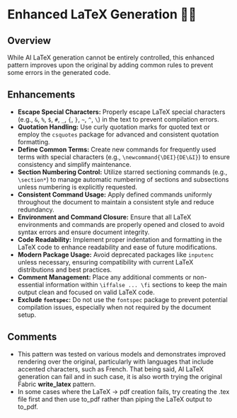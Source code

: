 # Enhanced LaTeX Generation 📄✨

## Overview

While AI LaTeX generation cannot be entirely controlled, this enhanced pattern improves upon the original by adding common rules to prevent some errors in the generated code.

## Enhancements

- **Escape Special Characters:** Properly escape LaTeX special characters (e.g., `&`, `%`, `$`, `#`, `_`, `{`, `}`, `~`, `^`, `\`) in the text to prevent compilation errors.
- **Quotation Handling:** Use curly quotation marks for quoted text or employ the `csquotes` package for advanced and consistent quotation formatting.
- **Define Common Terms:** Create new commands for frequently used terms with special characters (e.g., `\newcommand{\DEI}{DE\&I}`) to ensure consistency and simplify maintenance.
- **Section Numbering Control:** Utilize starred sectioning commands (e.g., `\section*`) to manage automatic numbering of sections and subsections unless numbering is explicitly requested.
- **Consistent Command Usage:** Apply defined commands uniformly throughout the document to maintain a consistent style and reduce redundancy.
- **Environment and Command Closure:** Ensure that all LaTeX environments and commands are properly opened and closed to avoid syntax errors and ensure document integrity.
- **Code Readability:** Implement proper indentation and formatting in the LaTeX code to enhance readability and ease of future modifications.
- **Modern Package Usage:** Avoid deprecated packages like `inputenc` unless necessary, ensuring compatibility with current LaTeX distributions and best practices.
- **Comment Management:** Place any additional comments or non-essential information within `\iffalse ... \fi` sections to keep the main output clean and focused on valid LaTeX code.
- **Exclude `fontspec`:** Do not use the `fontspec` package to prevent potential compilation issues, especially when not required by the document setup.

## Comments
- This pattern was tested on various models and demonstrates improved rendering over the original, particularly with languages that include accented characters, such as French. That being said, AI LaTeX generation can fail and in such case, it is also worth trying the original Fabric **write_latex** pattern.
- In some cases where the LaTeX -> pdf creation fails, try creating the .tex file first and then use to_pdf rather than piping the LaTeX output to to_pdf.
